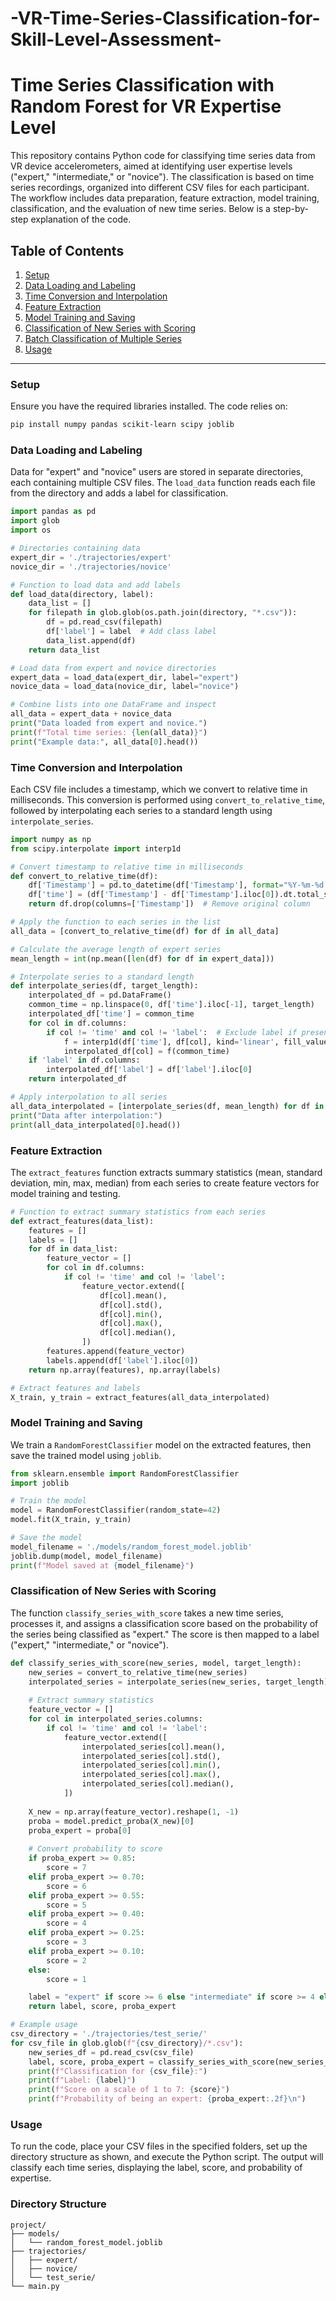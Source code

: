 # -VR-Time-Series-Classification-for-Skill-Level-Assessment-

# Time Series Classification with Random Forest for VR Expertise Level

This repository contains Python code for classifying time series data from VR device accelerometers, aimed at identifying user expertise levels ("expert," "intermediate," or "novice"). The classification is based on time series recordings, organized into different CSV files for each participant. The workflow includes data preparation, feature extraction, model training, classification, and the evaluation of new time series. Below is a step-by-step explanation of the code.

## Table of Contents
1. [Setup](#setup)
2. [Data Loading and Labeling](#data-loading-and-labeling)
3. [Time Conversion and Interpolation](#time-conversion-and-interpolation)
4. [Feature Extraction](#feature-extraction)
5. [Model Training and Saving](#model-training-and-saving)
6. [Classification of New Series with Scoring](#classification-of-new-series-with-scoring)
7. [Batch Classification of Multiple Series](#batch-classification-of-multiple-series)
8. [Usage](#usage)

---

### Setup

Ensure you have the required libraries installed. The code relies on:
```bash
pip install numpy pandas scikit-learn scipy joblib
```

### Data Loading and Labeling

Data for "expert" and "novice" users are stored in separate directories, each containing multiple CSV files. The `load_data` function reads each file from the directory and adds a label for classification.

```python
import pandas as pd
import glob
import os

# Directories containing data
expert_dir = './trajectories/expert'
novice_dir = './trajectories/novice'

# Function to load data and add labels
def load_data(directory, label):
    data_list = []
    for filepath in glob.glob(os.path.join(directory, "*.csv")):
        df = pd.read_csv(filepath)
        df['label'] = label  # Add class label
        data_list.append(df)
    return data_list

# Load data from expert and novice directories
expert_data = load_data(expert_dir, label="expert")
novice_data = load_data(novice_dir, label="novice")

# Combine lists into one DataFrame and inspect
all_data = expert_data + novice_data
print("Data loaded from expert and novice.")
print(f"Total time series: {len(all_data)}")
print("Example data:", all_data[0].head())
```

### Time Conversion and Interpolation

Each CSV file includes a timestamp, which we convert to relative time in milliseconds. This conversion is performed using `convert_to_relative_time`, followed by interpolating each series to a standard length using `interpolate_series`.

```python
import numpy as np
from scipy.interpolate import interp1d

# Convert timestamp to relative time in milliseconds
def convert_to_relative_time(df):
    df['Timestamp'] = pd.to_datetime(df['Timestamp'], format="%Y-%m-%d %H:%M:%S.%f")
    df['time'] = (df['Timestamp'] - df['Timestamp'].iloc[0]).dt.total_seconds() * 1000
    return df.drop(columns=['Timestamp'])  # Remove original column

# Apply the function to each series in the list
all_data = [convert_to_relative_time(df) for df in all_data]

# Calculate the average length of expert series
mean_length = int(np.mean([len(df) for df in expert_data]))

# Interpolate series to a standard length
def interpolate_series(df, target_length):
    interpolated_df = pd.DataFrame()
    common_time = np.linspace(0, df['time'].iloc[-1], target_length)
    interpolated_df['time'] = common_time
    for col in df.columns:
        if col != 'time' and col != 'label':  # Exclude label if present
            f = interp1d(df['time'], df[col], kind='linear', fill_value="extrapolate")
            interpolated_df[col] = f(common_time)
    if 'label' in df.columns:
        interpolated_df['label'] = df['label'].iloc[0]
    return interpolated_df

# Apply interpolation to all series
all_data_interpolated = [interpolate_series(df, mean_length) for df in all_data]
print("Data after interpolation:")
print(all_data_interpolated[0].head())
```

### Feature Extraction

The `extract_features` function extracts summary statistics (mean, standard deviation, min, max, median) from each series to create feature vectors for model training and testing.

```python
# Function to extract summary statistics from each series
def extract_features(data_list):
    features = []
    labels = []
    for df in data_list:
        feature_vector = []
        for col in df.columns:
            if col != 'time' and col != 'label':
                feature_vector.extend([
                    df[col].mean(),
                    df[col].std(),
                    df[col].min(),
                    df[col].max(),
                    df[col].median(),
                ])
        features.append(feature_vector)
        labels.append(df['label'].iloc[0])
    return np.array(features), np.array(labels)

# Extract features and labels
X_train, y_train = extract_features(all_data_interpolated)
```

### Model Training and Saving

We train a `RandomForestClassifier` model on the extracted features, then save the trained model using `joblib`.

```python
from sklearn.ensemble import RandomForestClassifier
import joblib

# Train the model
model = RandomForestClassifier(random_state=42)
model.fit(X_train, y_train)

# Save the model
model_filename = './models/random_forest_model.joblib'
joblib.dump(model, model_filename)
print(f"Model saved at {model_filename}")
```

### Classification of New Series with Scoring

The function `classify_series_with_score` takes a new time series, processes it, and assigns a classification score based on the probability of the series being classified as "expert." The score is then mapped to a label ("expert," "intermediate," or "novice").

```python
def classify_series_with_score(new_series, model, target_length):
    new_series = convert_to_relative_time(new_series)
    interpolated_series = interpolate_series(new_series, target_length)
    
    # Extract summary statistics
    feature_vector = []
    for col in interpolated_series.columns:
        if col != 'time' and col != 'label':
            feature_vector.extend([
                interpolated_series[col].mean(),
                interpolated_series[col].std(),
                interpolated_series[col].min(),
                interpolated_series[col].max(),
                interpolated_series[col].median(),
            ])
    
    X_new = np.array(feature_vector).reshape(1, -1)
    proba = model.predict_proba(X_new)[0]
    proba_expert = proba[0]
    
    # Convert probability to score
    if proba_expert >= 0.85:
        score = 7
    elif proba_expert >= 0.70:
        score = 6
    elif proba_expert >= 0.55:
        score = 5
    elif proba_expert >= 0.40:
        score = 4
    elif proba_expert >= 0.25:
        score = 3
    elif proba_expert >= 0.10:
        score = 2
    else:
        score = 1

    label = "expert" if score >= 6 else "intermediate" if score >= 4 else "novice"
    return label, score, proba_expert

# Example usage
csv_directory = './trajectories/test_serie/'
for csv_file in glob.glob(f"{csv_directory}/*.csv"):
    new_series_df = pd.read_csv(csv_file)
    label, score, proba_expert = classify_series_with_score(new_series_df, model, mean_length)
    print(f"Classification for {csv_file}:")
    print(f"Label: {label}")
    print(f"Score on a scale of 1 to 7: {score}")
    print(f"Probability of being an expert: {proba_expert:.2f}\n")
```

### Usage

To run the code, place your CSV files in the specified folders, set up the directory structure as shown, and execute the Python script. The output will classify each time series, displaying the label, score, and probability of expertise.

### Directory Structure

```
project/
├── models/
│   └── random_forest_model.joblib
├── trajectories/
│   ├── expert/
│   ├── novice/
│   └── test_serie/
└── main.py
```



